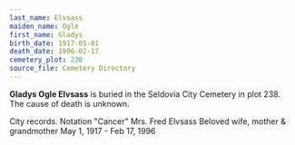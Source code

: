 ```yaml
---
last_name: Elvsass
maiden_name: Ogle
first_name: Gladys
birth_date: 1917-05-01
death_date: 1996-02-17
cemetery_plot: 238
source_file: Cemetery Directory
---
```

**Gladys Ogle  Elvsass** is buried in the Seldovia City Cemetery in plot 238.  The cause of death is unknown.

City records. Notation "Cancer"
Mrs. Fred Elvsass
Beloved wife, mother & grandmother May 1, 1917 - Feb 17, 1996
